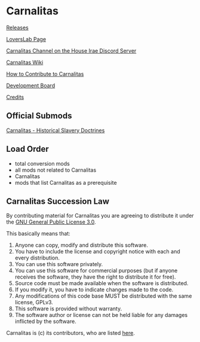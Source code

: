 # Carnalitas

[Releases](https://github.com/cherisong/Carnalitas/releases)

[LoversLab Page](https://www.loverslab.com/files/file/14207-carnalitas/)

[Carnalitas Channel on the House Irae Discord Server](https://discord.gg/fYWeGVd)

[Carnalitas Wiki](https://github.com/cherisong/Carnalitas/wiki)

[How to Contribute to Carnalitas](https://github.com/cherisong/Carnalitas/blob/development/CONTRIBUTING.md)

[Development Board](https://github.com/cherisong/Carnalitas/projects/1)

[Credits](https://github.com/cherisong/Carnalitas/wiki/Credits)

## Official Submods

[Carnalitas - Historical Slavery Doctrines](https://github.com/cherisong/Carnalitas-Historical-Slavery-Doctrines)

## Load Order

* total conversion mods
* all mods not related to Carnalitas
* Carnalitas
* mods that list Carnalitas as a prerequisite

## Carnalitas Succession Law
By contributing material for Carnalitas you are agreeing to distribute it under the [GNU General Public License 3.0](https://github.com/cherisong/Carnalitas/blob/development/LICENSE.md).

This basically means that:
1. Anyone can copy, modify and distribute this software.
2. You have to include the license and copyright notice with each and every distribution.
3. You can use this software privately.
4. You can use this software for commercial purposes (but if anyone receives the software, they have the right to distribute it for free).
5. Source code must be made available when the software is distributed.
6. If you modify it, you have to indicate changes made to the code.
7. Any modifications of this code base MUST be distributed with the same license, GPLv3.
8. This software is provided without warranty.
9. The software author or license can not be held liable for any damages inflicted by the software.

Carnalitas is (c) its contributors, who are listed [here](https://github.com/cherisong/Carnalitas/wiki/Credits).
